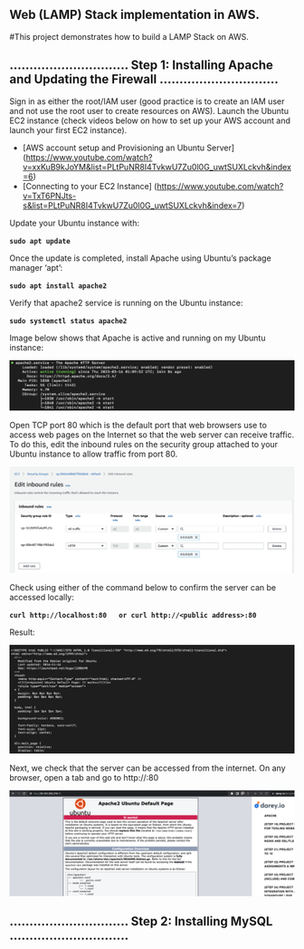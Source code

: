 ## Web (LAMP) Stack implementation in AWS.

#This project demonstrates how to build a LAMP Stack on AWS.

## .............................. Step 1: Installing Apache and Updating the Firewall ..............................

Sign in as either the root/IAM user (good practice is to create an IAM user and not use the root user to create resources on AWS).
Launch the Ubuntu EC2 instance (check videos below on how to set up your AWS account and launch your first EC2 instance).

- [AWS account setup and Provisioning an Ubuntu Server] (https://www.youtube.com/watch?v=xxKuB9kJoYM&list=PLtPuNR8I4TvkwU7Zu0l0G_uwtSUXLckvh&index=6)
- [Connecting to your EC2 Instance] (https://www.youtube.com/watch?v=TxT6PNJts-s&list=PLtPuNR8I4TvkwU7Zu0l0G_uwtSUXLckvh&index=7)

Update your Ubuntu instance with:

**`sudo apt update`**

Once the update is completed, install Apache using Ubuntu’s package manager ‘apt’:

**`sudo apt install apache2`**

Verify that apache2 service is running on the Ubuntu instance:

**`sudo systemctl status apache2`**

Image below shows that Apache is active and running on my Ubuntu instance:

![Apache status](./images/running_apache.png)

Open TCP port 80 which is the default port that web browsers use to access web pages on the Internet so that the web server can receive traffic. To do this, edit the inbound rules on the security group attached to your Ubuntu instance to allow traffic from port 80.

![Inbound rules](./images/inbound_rule.png)

Check using either of the command below to confirm the server can be accessed locally:

**`curl http://localhost:80  
or curl http://<public address>:80`**

Result:

![Localhost access](./images/localhost.png)

Next, we check that the server can be accessed from the internet. On any browser, open a tab and go to http://<Ubuntu-Instance-Public-IP-Address>:80

![Browser access](./images/browser.png)

## .............................. Step 2: Installing MySQL ..............................
